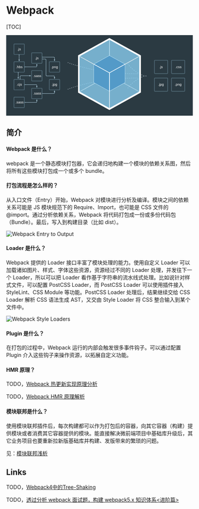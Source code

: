 # Webpack

[TOC]

<div style="position: relative; padding: 20px; background: #2b3a42;">
  <div class="cube__container splash-viz__cube" style="width:180px;height:180px;padding-left:70.58823529411765px">
    <span class="cube cube--dark" style="width:120px;padding-bottom:60px">
      <figure class="cube__outer" style="width:120px;height:120px;transform:translateX(-50%) scale3d(1,1,1) rotateX(0deg) rotateY(7470deg) rotateZ(0deg)">
        <section class="cube__face" style="transform:rotateX(0deg) translateZ(60px);border-width:1px 1px 6px 6px"></section>
        <section class="cube__face" style="transform:rotateX(-90deg) translateZ(60px);border-top-width:1px;border-right-width:1px;border-bottom-width:1px;border-left-width:1px"></section>
        <section class="cube__face" style="transform:rotateX(90deg) translateZ(60px);border-width:6px 1px 1px 6px"></section>
        <section class="cube__face" style="transform:rotateY(-90deg) translateZ(60px);border-width:1px"></section>
        <section class="cube__face" style="transform:rotateY(90deg) translateZ(60px);border-width:1px 6px 6px 1px"></section>
        <section class="cube__face" style="transform:rotateY(180deg) translateZ(60px);border-width:1px"></section>
      </figure>
      <figure class="cube__inner" style="width:120px;height:120px;transform:translateX(-50%) scale3d(0.5,0.5,0.5) rotateX(0deg) rotateY(-7470deg) rotateZ(0deg)">
        <section class="cube__face" style="transform:rotateX(0deg) translateZ(60px)"></section>
        <section class="cube__face" style="transform:rotateX(-90deg) translateZ(60px)"></section>
        <section class="cube__face" style="transform:rotateX(90deg) translateZ(60px)"></section>
        <section class="cube__face" style="transform:rotateY(-90deg) translateZ(60px)"></section>
        <section class="cube__face" style="transform:rotateY(90deg) translateZ(60px)"></section>
        <section class="cube__face" style="transform:rotateY(180deg) translateZ(60px)"></section>
      </figure>
    </span>
  </div>
  <style>
    <style>
    @-webkit-keyframes sbx-reset-in {}
    .cube {
        -webkit-box-sizing: border-box;
        position: relative;
        display: block;
        -webkit-transform-style: preserve-3d;
        transform-style: preserve-3d;
        -webkit-transform: rotateX(-33.5deg) rotateY(45deg);
        transform: rotateX(-33.5deg) rotateY(45deg)
    }
    .cube__inner,.cube__outer {
        -webkit-box-sizing: border-box;
        display: inline-block;
        -webkit-transform-style: preserve-3d;
        transform-style: preserve-3d;
        -webkit-transition: -webkit-transform 1000ms;
        transition: -webkit-transform 1000ms;
        transition: transform 1000ms;
        transition: transform 1000ms,-webkit-transform 1000ms
    }
    .cube__inner {
        -webkit-box-sizing: border-box;
        position: absolute;
        top: -2px;
        left: 0
    }
    .cube__face {
        -webkit-box-sizing: border-box;
        position: absolute;
        width: 100%;
        height: 100%;
        border: 1px solid #ffffff
    }
    .cube .cube__outer .cube__face {
        -webkit-box-sizing: border-box;
        background: rgba(141,214,249,0.5);
        -webkit-transition: border-width 0.2s;
        transition: border-width 0.2s;
        -webkit-transition-delay: 0.2s;
        transition-delay: 0.2s
    }
    .cube .cube__inner .cube__face {
        -webkit-box-sizing: border-box;
        background: #175d96;
        border: 2px solid #ffffff
    }
    .splash-viz {
        -webkit-box-sizing: border-box;
        position: relative;
        display: -webkit-box;
        display: -ms-flexbox;
        display: flex;
        height: calc(100vh - 55px);
        min-height: 320px;
        max-height: 720px;
        background: #2b3a42;
        -webkit-box-orient: vertical;
        -webkit-box-direction: normal;
        -ms-flex-direction: column;
        flex-direction: column;
        overflow: hidden
    }
    .splash-viz__cube {
        -webkit-box-sizing: border-box;
        position: absolute;
        left: 0;
        right: 0;
        top: 0;
        bottom: 0;
        margin: auto;
        z-index: 1
    }
  </style>
  <svg viewBox="0 100 1088 415" version="1.1">
    <g stroke-width="1" fill="none" fill-rule="evenodd">
        <g transform="translate(1002, 326)">
            <g>
                <use fill-opacity="0.1" fill="#526B78" fill-rule="evenodd" xlink:href="#path-1"></use>
                <rect stroke="#526B78" stroke-width="4" x="-2" y="-2" width="84" height="84" rx="3"></rect>
            </g>
            <text font-family="'Source Sans Pro', sans-serif" font-size="22" font-weight="500" fill="#FFFFFF">
                <tspan x="18.891" y="46.7096774">.png</tspan>
            </text>
        </g>
        <g transform="translate(1002, 214)">
            <g>
                <use fill-opacity="0.1" fill="#526B78" fill-rule="evenodd" xlink:href="#path-2"></use>
                <rect stroke="#526B78" stroke-width="4" x="-2" y="-2" width="84" height="84" rx="3"></rect>
            </g>
            <text font-family="'Source Sans Pro', sans-serif" font-size="22" font-weight="500" fill="#FFFFFF">
                <tspan x="22.532" y="46.7096774">.css</tspan>
            </text>
        </g>
        <g transform="translate(894, 326)">
            <g>
                <use fill-opacity="0.1" fill="#526B78" fill-rule="evenodd" xlink:href="#path-3"></use>
                <rect stroke="#526B78" stroke-width="4" x="-2" y="-2" width="84" height="84" rx="3"></rect>
            </g>
            <text font-family="'Source Sans Pro', sans-serif" font-size="22" font-weight="500" fill="#FFFFFF">
                <tspan x="21.817" y="46.7096774">.jpg</tspan>
            </text>
        </g>
        <g transform="translate(894, 214)">
            <g>
                <use fill-opacity="0.1" fill="#526B78" fill-rule="evenodd" xlink:href="#path-4"></use>
                <rect stroke="#526B78" stroke-width="4" x="-2" y="-2" width="84" height="84" rx="3"></rect>
            </g>
            <text font-family="'Source Sans Pro', sans-serif" font-size="22" font-weight="500" fill="#FFFFFF">
                <tspan x="29" y="46.7096774">.js</tspan>
            </text>
        </g>
        <g transform="translate(342, 225)" stroke="#7E8C94" stroke-width="4">
            <path d="M499.558824,86.52 C499.558824,86.52 484.852941,81.02 439.908088,109.436667 C394.963235,137.853333 380.992647,164.436667 380.992647,164.436667" stroke-dasharray="7"></path>
            <path d="M499.558824,86.0616667 C499.558824,86.0616667 484.852941,91.5616667 439.908088,63.145 C394.963235,34.7283333 380.992647,8.145 380.992647,8.145" stroke-dasharray="7"></path>
            <path d="M0.477941176,170.395 C0.477941176,170.395 169.382939,98.895 447.847936,98.895" stroke-dasharray="6"></path>
            <path d="M0.477941176,72.395 C0.477941176,72.395 169.382939,0.895 447.847936,0.895" stroke-dasharray="6" transform="translate(224.162939, 36.645000) scale(1, -1) translate(-224.162939, -36.645000) "></path>
        </g>
        <g transform="translate(228, 335)">
            <g>
                <use fill-opacity="0.1" fill="#526B78" fill-rule="evenodd" xlink:href="#path-5"></use>
                <rect stroke="#526B78" stroke-width="4" x="-2" y="-2" width="66" height="66" rx="3"></rect>
            </g>
            <text font-family="'Source Sans Pro', sans-serif" font-size="22" font-weight="500" fill="#FFFFFF">
                <tspan x="12.817" y="38">.jpg</tspan>
            </text>
        </g>
        <g transform="translate(228, 223)">
            <g>
                <use fill-opacity="0.1" fill="#526B78" fill-rule="evenodd" xlink:href="#path-6"></use>
                <rect stroke="#526B78" stroke-width="4" x="-2" y="-2" width="66" height="66" rx="3"></rect>
            </g>
            <text font-family="'Source Sans Pro', sans-serif" font-size="22" font-weight="500" fill="#FFFFFF">
                <tspan x="9.891" y="38">.png</tspan>
            </text>
        </g>
        <g transform="translate(302, 414.500000) scale(1, -1) translate(-302, -414.500000) translate(182, 404)">
            <rect fill="#BBDBEC" x="0" y="0" width="2" height="6"></rect>
            <rect fill="#BBDBEC" x="76" y="6" width="2" height="12"></rect>
            <rect fill="#BBDBEC" transform="translate(75.304690, 4.704683) rotate(-45) translate(-75.304690, -4.704683) " x="74.3046896" y="1.87968342" width="2" height="5.6500001"></rect>
            <rect fill="#BBDBEC" x="2" y="2" width="72" height="2"></rect>
            <polyline stroke="#BBDBEC" stroke-width="2" points="80 12 77 20.8000002 74 12"></polyline>
        </g>
        <g transform="translate(116, 391)">
            <g>
                <use fill-opacity="0.1" fill="#526B78" fill-rule="evenodd" xlink:href="#path-7"></use>
                <rect stroke="#526B78" stroke-width="4" x="-2" y="-2" width="66" height="66" rx="3"></rect>
            </g>
            <text font-family="'Source Sans Pro', sans-serif" font-size="22" font-weight="500" fill="#FFFFFF">
                <tspan x="8.076" y="38">.sass</tspan>
            </text>
        </g>
        <g transform="translate(116, 279)">
            <g>
                <use fill-opacity="0.1" fill="#526B78" fill-rule="evenodd" xlink:href="#path-8"></use>
                <rect stroke="#526B78" stroke-width="4" x="-2" y="-2" width="66" height="66" rx="3"></rect>
            </g>
            <text font-family="'Source Sans Pro', sans-serif" font-size="22" font-weight="500" fill="#FFFFFF">
                <tspan x="8.076" y="38">.sass</tspan>
            </text>
        </g>
        <g transform="translate(182, 201)">
            <rect fill="#BBDBEC" x="0" y="0" width="2" height="6"></rect>
            <rect fill="#BBDBEC" x="76" y="113" width="2" height="12"></rect>
            <rect fill="#BBDBEC" transform="translate(75.304690, 111.704683) rotate(-45) translate(-75.304690, -111.704683) " x="74.3046896" y="108.879683" width="2" height="5.6500001"></rect>
            <rect fill="#BBDBEC" x="26" y="109" width="48" height="2"></rect>
            <rect fill="#BBDBEC" transform="translate(24.704683, 108.304690) rotate(-45) translate(-24.704683, -108.304690) " x="23.7046835" y="105.47969" width="2" height="5.6500001"></rect>
            <rect fill="#BBDBEC" x="22" y="6" width="2" height="101"></rect>
            <rect fill="#BBDBEC" transform="translate(21.304690, 4.704683) rotate(-45) translate(-21.304690, -4.704683) " x="20.3046896" y="1.87968342" width="2" height="5.6500001"></rect>
            <rect fill="#BBDBEC" x="2" y="2" width="18" height="2"></rect>
            <polyline stroke="#BBDBEC" stroke-width="2" points="80 118 77 126.8 74 118"></polyline>
        </g>
        <g transform="translate(182, 189)">
            <rect fill="#BBDBEC" x="0" y="0" width="2" height="6"></rect>
            <rect fill="#BBDBEC" x="76" y="6" width="2" height="19"></rect>
            <rect fill="#BBDBEC" transform="translate(75.304690, 4.704683) rotate(-45) translate(-75.304690, -4.704683) " x="74.3046896" y="1.87968342" width="2" height="5.6500001"></rect>
            <rect fill="#BBDBEC" x="2" y="2" width="72" height="2"></rect>
            <polyline stroke="#BBDBEC" stroke-width="2" points="80 18 77 26.8000002 74 18"></polyline>
        </g>
        <g transform="translate(116, 167)">
            <g>
                <use fill-opacity="0.1" fill="#526B78" fill-rule="evenodd" xlink:href="#path-9"></use>
                <rect stroke="#526B78" stroke-width="4" x="-2" y="-2" width="66" height="66" rx="3"></rect>
            </g>
            <text font-family="'Source Sans Pro', sans-serif" font-size="22" font-weight="500" fill="#FFFFFF">
                <tspan x="20" y="38">.js</tspan>
            </text>
        </g>
        <g transform="translate(110, 470.500000) scale(1, -1) translate(-190, -470.500000) translate(150, 460)">
            <rect fill="#BBDBEC" x="0" y="0" width="2" height="6"></rect>
            <rect fill="#BBDBEC" x="76" y="6" width="2" height="12"></rect>
            <rect fill="#BBDBEC" transform="translate(75.304690, 4.704683) rotate(-45) translate(-75.304690, -4.704683) " x="74.3046896" y="1.87968342" width="2" height="5.6500001"></rect>
            <rect fill="#BBDBEC" x="2" y="2" width="72" height="2"></rect>
            <polyline stroke="#BBDBEC" stroke-width="2" points="80 12 77 20.8000002 74 12"></polyline>
        </g>
        <g transform="translate(4, 447)">
            <g>
                <use fill-opacity="0.1" fill="#526B78" fill-rule="evenodd" xlink:href="#path-10"></use>
                <rect stroke="#526B78" stroke-width="4" x="-2" y="-2" width="66" height="66" rx="3"></rect>
            </g>
            <text font-family="'Source Sans Pro', sans-serif" font-size="22" font-weight="500" fill="#FFFFFF">
                <tspan x="8.076" y="38">.sass</tspan>
            </text>
        </g>
        <g transform="translate(70, 363)">
            <rect fill="#BBDBEC" x="0" y="0" width="2" height="6"></rect>
            <rect fill="#BBDBEC" x="76" y="6" width="2" height="12"></rect>
            <rect fill="#BBDBEC" transform="translate(75.304690, 4.704683) rotate(-45) translate(-75.304690, -4.704683) " x="74.3046896" y="1.87968342" width="2" height="5.6500001"></rect>
            <rect fill="#BBDBEC" x="2" y="2" width="72" height="2"></rect>
            <polyline stroke="#BBDBEC" stroke-width="2" points="80 12 77 20.8000002 74 12"></polyline>
        </g>
        <g transform="translate(4, 335)">
            <g>
                <use fill-opacity="0.1" fill="#526B78" fill-rule="evenodd" xlink:href="#path-11"></use>
                <rect stroke="#526B78" stroke-width="4" x="-2" y="-2" width="66" height="66" rx="3"></rect>
            </g>
            <text font-family="'Source Sans Pro', sans-serif" font-size="22" font-weight="500" fill="#FFFFFF">
                <tspan x="15.38" y="38">.cjs</tspan>
            </text>
        </g>
        <g transform="translate(38, 307)">
            <rect fill="#BBDBEC" x="0" y="22" width="6" height="2"></rect>
            <rect fill="#BBDBEC" x="2" y="6" width="2" height="16"></rect>
            <rect fill="#BBDBEC" transform="translate(4.704683, 4.704683) rotate(45) translate(-4.704683, -4.704683) " x="3.70468347" y="1.87968342" width="2" height="5.6500001"></rect>
            <rect fill="#BBDBEC" x="6" y="2" width="62" height="2"></rect>
            <polyline stroke="#BBDBEC" stroke-width="2" transform="translate(66.400000, 3) rotate(270) translate(-66.400000, -3) " points="69.4000001 -1.4000001 66.4000001 7.4000001 63.4000001 -1.4000001"></polyline>
        </g>
        <g transform="translate(26, 289)">
            <polyline stroke="#BBDBEC" stroke-width="2" points="6 30 3 38.8000002 0 30"></polyline>
            <rect fill="#BBDBEC" x="2" y="0" width="2" height="39"></rect>
            <rect fill="#BBDBEC" x="0" y="0" width="6" height="2"></rect>
        </g>
        <g transform="translate(110, 246.500000) scale(1, -1) translate(-190, -246.500000) translate(150, 236)">
            <rect fill="#BBDBEC" x="0" y="0" width="2" height="6"></rect>
            <rect fill="#BBDBEC" x="76" y="6" width="2" height="12"></rect>
            <rect fill="#BBDBEC" transform="translate(75.304690, 4.704683) rotate(-45) translate(-75.304690, -4.704683) " x="74.3046896" y="1.87968342" width="2" height="5.6500001"></rect>
            <rect fill="#BBDBEC" x="2" y="2" width="72" height="2"></rect>
            <polyline stroke="#BBDBEC" stroke-width="2" points="80 12 77 20.8000002 74 12"></polyline>
        </g>
        <g transform="translate(4, 223)">
            <g>
                <use fill-opacity="0.1" fill="#526B78" fill-rule="evenodd" xlink:href="#path-12"></use>
                <rect stroke="#526B78" stroke-width="4" x="-2" y="-2" width="66" height="66" rx="3"></rect>
            </g>
            <text font-family="'Source Sans Pro', sans-serif" font-size="22" font-weight="500" fill="#FFFFFF">
                <tspan x="10.947" y="38">.hbs</tspan>
            </text>
        </g>
        <g transform="translate(32, 177)">
            <polyline stroke="#BBDBEC" stroke-width="2" points="6 30 3 38.8000002 0 30"></polyline>
            <rect fill="#BBDBEC" x="2" y="0" width="2" height="39"></rect>
            <rect fill="#BBDBEC" x="0" y="0" width="6" height="2"></rect>
        </g>
        <g transform="translate(4, 111)">
            <g>
                <use fill-opacity="0.1" fill="#526B78" fill-rule="evenodd" xlink:href="#path-13"></use>
                <rect stroke="#526B78" stroke-width="4" x="-2" y="-2" width="66" height="66" rx="3"></rect>
            </g>
            <text font-family="'Source Sans Pro', sans-serif" font-size="22" font-weight="500" fill="#FFFFFF">
                <tspan x="20" y="38">.js</tspan>
            </text>
        </g>
    </g>
  </svg>
</div>

## 简介

#### Webpack 是什么？

webpack 是一个静态模块打包器，它会递归地构建一个模块的依赖关系图，然后将所有这些模块打包成一个或多个 bundle。

#### 打包流程是怎么样的？

从入口文件（Entry）开始，Webpack 对模块进行分析及编译。模块之间的依赖关系可能是 JS 模块规范下的 Require、Import，也可能是 CSS 文件的  @import。通过分析依赖关系，Webpack 将代码打包成一份或多份代码包（Bundle）。最后，写入到构建目录（比如 dist）。

![Webpack Entry to Output](https://mgear-image.oss-cn-shanghai.aliyuncs.com/image/other/20200729011803.png?type=draw&w=80)

#### Loader 是什么？

Webpack 提供的 Loader 接口丰富了模块处理的能力。使用自定义 Loader 可以加载诸如图片、样式、字体这些资源，资源经过不同的 Loader 处理，并发往下一个 Loader，所以可以把 Loader 看作基于字符串的流水线式处理。比如说针对样式文件，可以配置 PostCSS Loader，而 PostCSS Loader 可以使用插件接入 StyleLint、CSS Module 等功能。PostCSS Loader 处理后，结果继续交给 CSS Loader 解析 CSS 语法生成 AST，又交由 Style Loader 将 CSS 整合输入到某个文件中。

![Webpack Style Loaders](https://mgear-image.oss-cn-shanghai.aliyuncs.com/image/other/20200729022653.png?type=draw&w=40)

#### Plugin 是什么？

在打包的过程中，Webpack 运行的内部会触发很多事件钩子。可以通过配置 Plugin 介入这些钩子来操作资源，以拓展自定义功能。

#### HMR 原理？

TODO，[Webpack 热更新实现原理分析](https://zhuanlan.zhihu.com/p/30623057)

TODO，[Webpack HMR 原理解析](https://zhuanlan.zhihu.com/p/30669007)

#### 模块联邦是什么？

使用模块联邦插件后，每次构建都可以作为打包后的容器，向其它容器（构建）提供模块或者消费其它容器提供的模块。能直接解决微前端项目中基础库升级后，其它业务项目也要重新拉新版基础库并构建、发版带来的繁琐的问题。

见：[模块联邦浅析](https://juejin.cn/post/7101457212085633054)

## Links

TODO，[Webpack4中的Tree-Shaking](https://zhuanlan.zhihu.com/p/193663299)

TODO，[透过分析 webpack 面试题，构建 webpack5.x 知识体系<进阶篇>](https://zhuanlan.zhihu.com/p/454945287)

[^重要概念]: 见[《前端工程化 - 聊聊 Webpack v3 到 Webpack v5 的核心架构变迁》](https://juejin.im/post/5f1ac4725188252e4839cfe6)